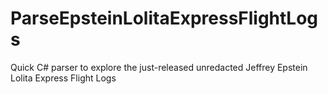 # ParseEpsteinLolitaExpressFlightLogs
Quick C# parser to explore the just-released unredacted Jeffrey Epstein Lolita Express Flight Logs
